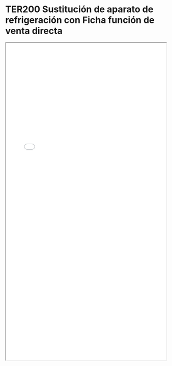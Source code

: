 # TER200  Sustitución de aparato de refrigeración con Ficha función de venta directa

<iframe src="../TER200  Sustitución de aparato de refrigeración con Ficha función de venta directa.pdf" width="100%" height="1000px"></iframe>
